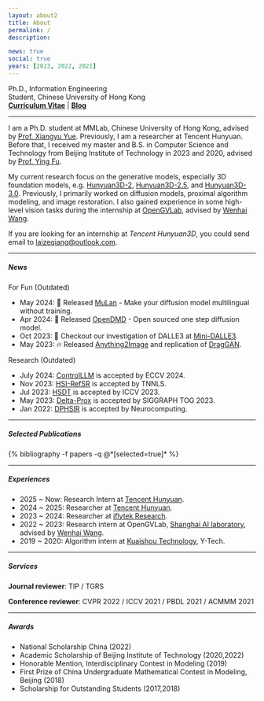 ```yaml
---
layout: about2
title: About
permalink: /
description:

news: true
social: true
years: [2023, 2022, 2021]
---
```


Ph.D., Information Engineering <br/>
Student, Chinese University of Hong Kong <br/>
<a href="assets/pdf/Zeqiang_Lai_Curriculum_Vitae_2023_8.pdf" target="_blank"><b>Curriculum Vitae</b></a> |
<a href="https://zeqiang-lai.github.io/blog/" target="_blank"><b>Blog</b></a>

----

I am a Ph.D. student at MMLab, Chinese University of Hong Kong, advised by [Prof. Xiangyu Yue](https://xyue.io/). Previously, I am a researcher at Tencent Hunyuan. Before that, I received my master and B.S. in Computer Science and Technology from Beijing Institute of Technology in 2023 and 2020, advised by [Prof. Ying Fu](https://ying-fu.github.io/publication.html).

My current research focus on the generative models, especially 3D foundation models, e.g. [Hunyuan3D-2](https://github.com/Tencent/Hunyuan3D-2), [Hunyuan3D-2.5](https://arxiv.org/abs/2506.16504), and [Hunyuan3D-3.0](). Previously, I primarily worked on diffusion models, proximal algorithm modeling, and image restoration. I also gained experience in some high-level vision tasks during the internship at [OpenGVLab](https://github.com/OpenGVLab), advised by [Wenhai Wang](https://whai362.github.io/).


If you are looking for an internship at *Tencent Hunyuan3D*, you could send email to [laizeqiang@outlook.com]().

----

##### News

For Fun (Outdated)
- May 2024: 🌻 Released [MuLan](https://github.com/mulanai/MuLan) - Make your diffusion model multilingual without training.
- Apr 2024: 🤗 Released [OpenDMD](https://github.com/Zeqiang-Lai/OpenDMD) - Open sourced one step diffusion model.
- Oct 2023: 🎉 Checkout our investigation of DALLE3 at [Mini-DALLE3](https://minidalle3.github.io).
- May 2023: 🔥 Released [Anything2Image](https://github.com/Zeqiang-Lai/Anything2Image) and replication of [DragGAN](https://github.com/Zeqiang-Lai/DragGAN).

Research (Outdated)
- July 2024: [ControlLLM](https://arxiv.org/abs/2310.17796) is accepted by ECCV 2024.
- Nov 2023: [HSI-RefSR](https://github.com/Zeqiang-Lai/HSI-RefSR) is accepted by TNNLS.
- Jul 2023: [HSDT](https://github.com/Zeqiang-Lai/HSDT) is accepted by ICCV 2023.
- May 2023: [Delta-Prox](https://github.com/princeton-computational-imaging/Delta-Prox) is accepted by SIGGRAPH TOG 2023.
- Jan 2022: [DPHSIR](https://github.com/Zeqiang-Lai/DPHSIR) is accepted by Neurocomputing.

----

##### Selected Publications

<div class="publications about_pub">
  {% bibliography -f papers -q @*[selected=true]* %}
</div>

----

##### Experiences

- 2025 ~ Now: Research Intern at [Tencent Hunyuan](). 
- 2024 ~ 2025: Researcher at [Tencent Hunyuan](). 
- 2023 ~ 2024: Researcher at [iflytek Research](). 
- 2022 ~ 2023: Research intern at OpenGVLab, [Shanghai AI laboratory](https://www.shlab.org.cn/), advised by [Wenhai Wang](https://whai362.github.io/).
- 2019 ~ 2020: Algorithm intern at [Kuaishou Technology](https://www.kuaishou.com/en), Y-Tech.

----

##### Services

**Journal reviewer**: TIP / TGRS

**Conference reviewer**: CVPR 2022 / ICCV 2021 / PBDL 2021 / ACMMM 2021

----

##### Awards

- National Scholarship China (2022)
- Academic Scholarship of Beijing Institute of Technology (2020,2022)
- Honorable Mention, Interdisciplinary Contest in Modeling (2019)
- First Prize of China Undergraduate Mathematical Contest in Modeling, Beijing (2018)
- Scholarship for Outstanding Students (2017,2018)
